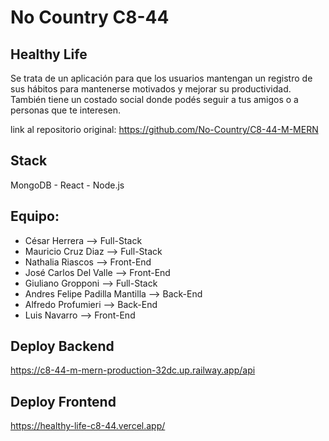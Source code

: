 # No Country C8-44

## Healthy Life

Se trata de un aplicación para que los usuarios mantengan un registro de sus hábitos para
mantenerse motivados y mejorar su productividad. También tiene un costado social donde
podés seguir a tus amigos o a personas que te interesen.

link al repositorio original: https://github.com/No-Country/C8-44-M-MERN

## Stack

MongoDB - React - Node.js

## Equipo:

- César Herrera --> Full-Stack
- Mauricio Cruz Diaz --> Full-Stack
- Nathalia Riascos --> Front-End
- José Carlos Del Valle --> Front-End
- Giuliano Gropponi --> Full-Stack
- Andres Felipe Padilla Mantilla --> Back-End
- Alfredo Profumieri --> Back-End
- Luis Navarro --> Front-End

## Deploy Backend

https://c8-44-m-mern-production-32dc.up.railway.app/api

## Deploy Frontend

https://healthy-life-c8-44.vercel.app/
